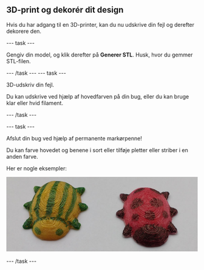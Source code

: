 ## 3D-print og dekorér dit design

Hvis du har adgang til en 3D-printer, kan du nu udskrive din fejl og derefter dekorere den.

--- task ---

Gengiv din model, og klik derefter på **Generer STL**. Husk, hvor du gemmer STL-filen.

--- /task --- --- task ---

3D-udskriv din fejl.

Du kan udskrive ved hjælp af hovedfarven på din bug, eller du kan bruge klar eller hvid filament.

--- /task ---

--- task ---

Afslut din bug ved hjælp af permanente markørpenne!

Du kan farve hovedet og benene i sort eller tilføje pletter eller striber i en anden farve.

Her er nogle eksempler:

![skærmbillede](images/bug-decorated.png)

--- /task ---

 




  
